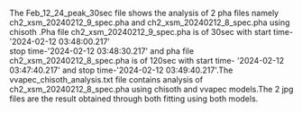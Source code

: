  The Feb_12_24_peak_30sec file shows the analysis of 2 pha files  namely ch2_xsm_20240212_9_spec.pha and ch2_xsm_20240212_8_spec.pha using chisoth .Pha file ch2_xsm_20240212_9_spec.pha is of 30sec with start time-'2024-02-12 03:48:00.217'  
 stop time-'2024-02-12 03:48:30.217'   and pha file ch2_xsm_20240212_8_spec.pha    is of 120sec with start time-    '2024-02-12 03:47:40.217'
 and stop time-'2024-02-12 03:49:40.217'.The vvapec_chisoth_analysis.txt file contains analysis of ch2_xsm_20240212_8_spec.pha using chisoth and vvapec models.The 
 2 jpg files are the result obtained through both fitting using both models.
